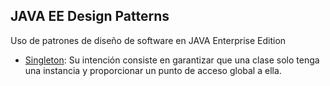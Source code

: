 ## JAVA EE Design Patterns
Uso de patrones de diseño de software en JAVA Enterprise Edition
- [Singleton](https://en.wikipedia.org/wiki/Singleton_pattern): Su intención consiste en garantizar que una clase solo tenga una instancia y proporcionar un punto de acceso global a ella.
